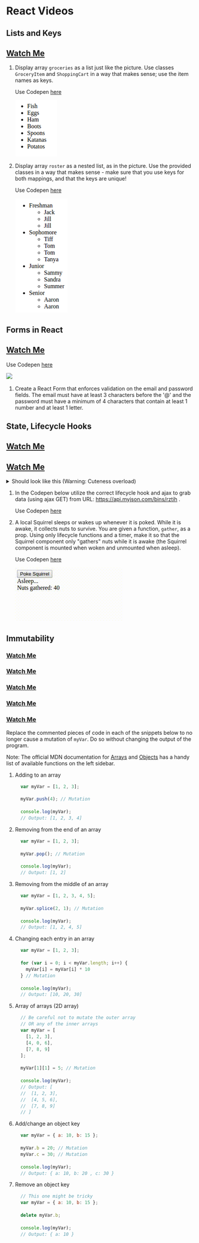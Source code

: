 # React Videos

## Lists and Keys

## [Watch Me](https://vimeo.com/223236338)

	
1. Display array ```groceries``` as a list just like the picture. Use classes ```GroceryItem``` and ```ShoppingCart``` in a way that makes sense; use the item names as keys.

	Use Codepen [here](https://codepen.io/rick-shar/pen/xdeQxQ)
	
	![](./img/lists-1.png)

1. Display array ```roster``` as a nested list, as in the picture. Use the provided classes in a way that makes sense - make sure that you use keys for both mappings, and that the keys are unique!

	Use Codepen [here](https://codepen.io/rick-shar/pen/JNVejw)
	
	![](./img/lists-2.png)


## Forms in React

## [Watch Me](https://vimeo.com/223236408)

Use Codepen [here](https://codepen.io/rick-shar/pen/EmJGvP)

![](https://d3vv6lp55qjaqc.cloudfront.net/items/1O0q242P3x222U2E3G3V/Screen%20Shot%202017-05-26%20at%208.05.19%20PM.png?v=f4e5511c)

1. Create a React Form that enforces validation on the email and password fields. The email must have at least 3 characters before the '@' and the password must have a minimum of 4 characters that contain at least 1 number and at least 1 letter.


## State, Lifecycle Hooks

## [Watch Me](https://vimeo.com/223236502)
## [Watch Me](https://vimeo.com/223236748)
<details>
<summary>Should look like this (Warning: Cuteness overload) </summary>

  ![](https://d3vv6lp55qjaqc.cloudfront.net/items/3N3I0h3i3q1a3N43121G/Screen%20Recording%202017-05-27%20at%2006.51%20PM.gif?v=20b26c27)

</details>

1. In the Codepen below utilize the correct lifecycle hook and ajax to grab data (using ajax GET) from URL: https://api.myjson.com/bins/rztih . 

	Use Codepen [here](https://codepen.io/rick-shar/pen/BRezxW)
  

1. A local Squirrel sleeps or wakes up whenever it is poked. While it is awake, it collects nuts to survive. You are given a function, ```gather```, as a prop. Using only lifecycle functions and a timer, make it so that the Squirrel component only "gathers" nuts while it is awake (the Squirrel component is mounted when woken and unmounted when asleep).

	Use Codepen [here](https://codepen.io/josephch405/pen/qmwQmG?editors=1010)

	![](./img/lifecycle-2.gif)

## Immutability


### [Watch Me](https://vimeo.com/223237457)
### [Watch Me](https://vimeo.com/223237595)
### [Watch Me](https://vimeo.com/223237726)
### [Watch Me](https://vimeo.com/223237765)
### [Watch Me](https://vimeo.com/223237808)


Replace the commented pieces of code in each of the snippets below to no longer cause a mutation of `myVar`. Do so without changing the output of the program.


Note: The official MDN documentation for [Arrays](https://developer.mozilla.org/en-US/docs/Web/JavaScript/Reference/Global_Objects/Array) and [Objects](https://developer.mozilla.org/en-US/docs/Web/JavaScript/Reference/Global_Objects/Object) has a handy list of available functions on the left sidebar.


1. Adding to an array
    ```javascript
      var myVar = [1, 2, 3];

      myVar.push(4); // Mutation

      console.log(myVar);
      // Output: [1, 2, 3, 4]
    ```
1. Removing from the end of an array
    ```javascript
      var myVar = [1, 2, 3];

      myVar.pop(); // Mutation

      console.log(myVar);
      // Output: [1, 2]
    ```
1. Removing from the middle of an array
    ```javascript
      var myVar = [1, 2, 3, 4, 5];

      myVar.splice(2, 1); // Mutation

      console.log(myVar);
      // Output: [1, 2, 4, 5]
    ```
1. Changing each entry in an array
    ```javascript
      var myVar = [1, 2, 3];

      for (var i = 0; i < myVar.length; i++) {
        myVar[i] = myVar[i] * 10
      } // Mutation

      console.log(myVar);
      // Output: [10, 20, 30]
    ```
1. Array of arrays (2D array)
    ```javascript
      // Be careful not to mutate the outer array
      // OR any of the inner arrays
      var myVar = [
        [1, 2, 3],
        [4, 0, 6],
        [7, 8, 9]
      ];

      myVar[1][1] = 5; // Mutation

      console.log(myVar);
      // Output: [
      //  [1, 2, 3],
      //  [4, 5, 6],
      //  [7, 8, 9]
      // ]
    ```
1. Add/change an object key
    ```javascript
      var myVar = { a: 10, b: 15 };

      myVar.b = 20; // Mutation
      myVar.c = 30; // Mutation

      console.log(myVar);
      // Output: { a: 10, b: 20 , c: 30 }
    ```
1. Remove an object key
    ```javascript
      // This one might be tricky
      var myVar = { a: 10, b: 15 };

      delete myVar.b;

      console.log(myVar);
      // Output: { a: 10 }
    ```
